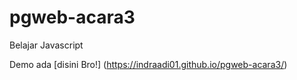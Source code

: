 # pgweb-acara3
Belajar Javascript

Demo ada [disini Bro!] (https://indraadi01.github.io/pgweb-acara3/)

